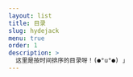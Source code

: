 ```yaml
---
layout: list
title: 目录
slug: hydejack
menu: true
order: 1
description: >
  这里是按时间排序的目录呀！(●°u°●)​ 」
---
```

